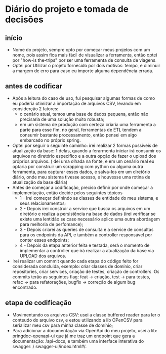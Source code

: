 # Diário do projeto e tomada de decisões

## início
- Nome do projeto, sempre opto por começar meus projetos com um nome, pois assim fica mais fácil de visualizar a ferramenta, então optei por "how-is the-trips" por ser uma ferramenta de consulta de viagens.
- Optei por Utilizar o projeto fornecido por dois motivos: tempo, e diminuir a margem de erro para caso eu importe alguma dependência errada.

## antes de codificar
- Após a leitura do caso de uso, fui pesquisar algumas formas de como eu poderia otimizar a importação de arquivos CSV, levando em considerção 2 fatores:
    - o cenário atual, temos uma base de dados pequena, então não precisaria de uma solução muito robusta;
    - em um sistema de produção com certeza criaria uma ferramenta a parte para esse fim, no geral, ferramentas de ETL tendem a consumir bastante processamento,  então pensei em algo embarcado no próprio spring.
- Optei por seguir o seguinte caminho: irei realizar 2 formas possíveis de atualização da base: 1 delas, quando a ferarmenta iniciar irá consumir os arquivos no diretório especifico e a outra opção de fazer o upload dos próprios arquivos. ( dei uma olhada na fonte, e em um cenário real eu optaria por construir um scrapping com python ou alguma outra ferramenta, para capturar esses dados, e salva-los em um diretório diário, onde meu sistema tivesse acesso, e  houvesse uma rotina de atualização da base diária)
- Antes de começar a codificação, preciso definir por onde começar a implementação, então decide pelos seguintes tópicos
  - 1 - Irei começar definindo as classes de entidade do meu sistema, e seus relacionamentos;
  - 2 - Depois irei construir a service que busca os arquivos em um diretório e realiza a persistência na base de dados (irei verificar se existe uma lentidão se caso necessário aplico uma outra abordagem para melhoria de perfomance);
  - 3 - Depois criarei as queries de consulta e a service de consultas para os endpoints da API, e também a controller responsável por conter esses endpoints;
  - 4 - Depois da  etapa anterior feita e testada, será o momento de implementar a controller que irá realizar a atualização da base via UPLOAD dos arquivos.
- Irei realizar um commit quando cada etapa do código feito for considerada concluida, exemplo: criar classes de domínio, criar repositories, criar services, criação de testes, criação de controllers. Os commits terão as seguintes flag: feat -> criação, test -> para testes, refac -> para refatorações, bugfix -> correção de algum bug encontrado.

## etapa de codificação
- Movimentando os arquivos CSV: usei a classe buffered reader para ler o conteudo do arquivo csv, e estou utilizando a lib OPenCSV para serializar meu csv para minha classe de domínio;
- Para adicionar a documentação via OpenApi do meu projeto, usei a lib: pringdoc-openapi-ui que já me traz um endpoint que gera a documentação: /api-docs, e também uma interface interativa do swagger: / swagger-ui/index.html#/.